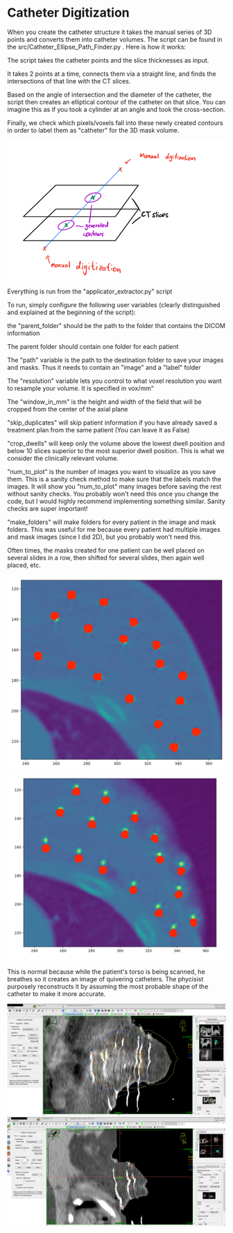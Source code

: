 # Catheter Digitization


When you create the catheter structure it takes the manual series of 3D points and converts them into catheter volumes. The script can be found in the src/Catheter_Ellipse_Path_Finder.py . Here is how it works:

The script takes the catheter points and the slice thicknesses as input. 

It takes 2 points at a time, connects them via a straight line, and finds the intersections of that line with the CT slices. 

Based on the angle of intersection and the diameter of the catheter, the script then creates an elliptical contour of the catheter on that slice. You can imagine this as if you took a cylinder at an angle and took the cross-section.

Finally, we check which pixels/voxels fall into these newly created contours in order to label them as "catheter" for the 3D mask volume.


![points_to_contours](slices_points.png)

Everything is run from the "applicator_extractor.py" script

To run, simply configure the following user variables (clearly distinguished and explained at the beginning of the script):

the "parent_folder" should be the path to the folder that contains the DICOM information

The parent folder should contain one folder for each patient

The "path" variable is the path to the destination folder to save your images and masks. Thus it needs to contain an "image" and a "label" folder


The "resolution" variable lets you control to what voxel resolution you want to resample your volume. It is specified in vox/mm"

The "window_in_mm" is the height and width of the field that will be cropped from the center of the axial plane

"skip_duplicates" will skip patient information if you have already saved a treatment plan from the same patient (You can leave it as False)

"crop_dwells" will keep only the volume above the lowest dwell position and below 10 slices superior to the most superior dwell position. This is what we consider the clinically relevant volume. 

"num_to_plot" is the number of images you want to visualize as you save them. This is a sanity check method to make sure that the labels match the images. It will show you "num_to_plot" many images before saving the rest without sanity checks. You probably won't need this once you change the code, but I would highly recommend implementing something similar. Sanity checks are super important! 

"make_folders" will make folders for every patient in the image and mask folders. This was useful for me because every patient had multiple images and mask images (since I did 2D), but you probably won't need this. 


Often times, the masks created for one patient can be well placed on several slides in a row, then shifted for several slides, then again well placed, etc. 

![well_placed_mask](well_placed_mask.png)
![shifted_mask](shifted_mask.png)


This is normal because while the patient's torso is being scanned, he breathes so it creates an image of quivering catheters. The phycisist purposely reconstructs it by assuming the most probable shape of the catheter to make it more accurate.

![breast_motion_1](breast_motion_1.png)
![breast_motion_2](breast_motion_2.png)


